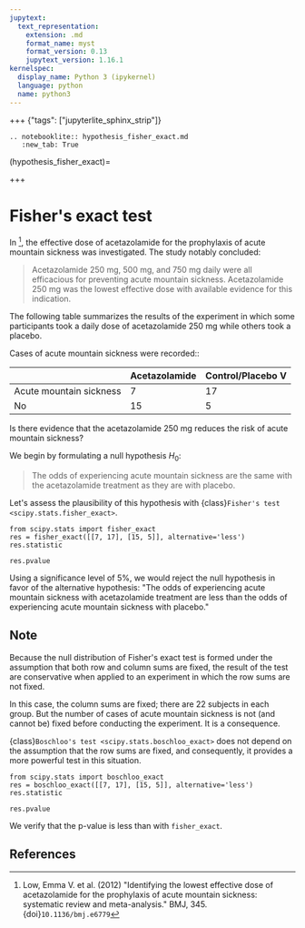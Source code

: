 ```yaml
---
jupytext:
  text_representation:
    extension: .md
    format_name: myst
    format_version: 0.13
    jupytext_version: 1.16.1
kernelspec:
  display_name: Python 3 (ipykernel)
  language: python
  name: python3
---
```


+++ {"tags": ["jupyterlite_sphinx_strip"]}

```{eval-rst}
.. notebooklite:: hypothesis_fisher_exact.md
   :new_tab: True
```

(hypothesis_fisher_exact)=

+++

# Fisher's exact test

In [^1], the effective dose of acetazolamide for the prophylaxis of acute
mountain sickness was investigated. The study notably concluded:

> Acetazolamide 250 mg, 500 mg, and 750 mg daily were all efficacious for
> preventing acute mountain sickness. Acetazolamide 250 mg was the lowest
> effective dose with available evidence for this indication.

The following table summarizes the results of the experiment in which
some participants took a daily dose of acetazolamide 250 mg while others
took a placebo.

Cases of acute mountain sickness were recorded::

|                         | Acetazolamide | Control/Placebo V |
|-------------------------|---------------|-------------------|
| Acute mountain sickness |       7       |        17         |
| No                      |      15       |         5         |

Is there evidence that the acetazolamide 250 mg reduces the risk of
acute mountain sickness?

We begin by formulating a null hypothesis $H_0$:

> The odds of experiencing acute mountain sickness are the same with
> the acetazolamide treatment as they are with placebo.

Let's assess the plausibility of this hypothesis with
{class}`Fisher's test <scipy.stats.fisher_exact>`.

```{code-cell}
from scipy.stats import fisher_exact
res = fisher_exact([[7, 17], [15, 5]], alternative='less')
res.statistic
```

```{code-cell}
res.pvalue
```

Using a significance level of 5%, we would reject the null hypothesis in
favor of the alternative hypothesis: "The odds of experiencing acute
mountain sickness with acetazolamide treatment are less than the odds of
experiencing acute mountain sickness with placebo."

## Note

Because the null distribution of Fisher's exact test is formed under
the assumption that both row and column sums are fixed, the result of
the test are conservative when applied to an experiment in which the
row sums are not fixed.

In this case, the column sums are fixed; there are 22 subjects in each
group. But the number of cases of acute mountain sickness is not
(and cannot be) fixed before conducting the experiment. It is a
consequence.

{class}`Boschloo's test <scipy.stats.boschloo_exact>` does not depend on the
assumption that the row sums are fixed, and consequently, it provides a more
powerful test in this situation.

```{code-cell}
from scipy.stats import boschloo_exact
res = boschloo_exact([[7, 17], [15, 5]], alternative='less')
res.statistic
```

```{code-cell}
res.pvalue
```

We verify that the p-value is less than with ``fisher_exact``.

## References

[^1]: Low, Emma V. et al. (2012) "Identifying the lowest effective dose of
acetazolamide for the prophylaxis of acute mountain sickness: systematic review
and meta-analysis." BMJ, 345. {doi}`10.1136/bmj.e6779`
